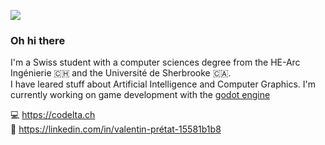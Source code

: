 ![](https://imgur.com/EjeXd1T.png)
### Oh hi there

I'm a Swiss student with a computer sciences degree from the HE-Arc Ingénierie 🇨🇭 and the Université de Sherbrooke 🇨🇦.  
I have leared stuff about Artificial Intelligence and Computer Graphics. I'm currently working on game development with the [godot engine](https://godotengine.org)

💻 https://codelta.ch  
📘 https://linkedin.com/in/valentin-prétat-15581b1b8

